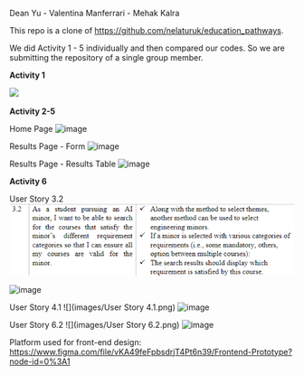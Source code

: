 Dean Yu - Valentina Manferrari - Mehak Kalra

This repo is a clone of https://github.com/nelaturuk/education_pathways.

We did Activity 1 - 5 individually and then compared our codes. So we are submitting the repository of a single group member.

**Activity 1**

![](images/Activity1.png)


**Activity 2-5**

Home Page
![image](https://user-images.githubusercontent.com/57778780/197859705-e3f66ed8-1dd3-4b75-bd7d-7d4503f3ec3a.png)

Results Page - Form
![image](https://user-images.githubusercontent.com/57778780/197859722-a0357b64-ca56-4a38-9c40-d2dc5eb31607.png)

Results Page - Results Table
![image](https://user-images.githubusercontent.com/57778780/197859739-f29eb24f-eb8f-4a7c-8e4c-783f62966330.png)

**Activity 6**

User Story 3.2
![](images/User_Story_3.2.png)

![image](https://user-images.githubusercontent.com/57778780/197859594-693db605-a847-4110-be65-aa7ac98ed016.png)

User Story 4.1
![](images/User Story 4.1.png)
![image](https://user-images.githubusercontent.com/57778780/197859623-9ce4a2f3-a777-4943-a4b3-81b41ccd773b.png)


User Story 6.2
![](images/User Story 6.2.png)
![image](https://user-images.githubusercontent.com/57778780/197859651-7f57e983-e9e7-4029-ae40-9e9a8d5f86c1.png)


Platform used for front-end design: https://www.figma.com/file/vKA49feFpbsdrjT4Pt6n39/Frontend-Prototype?node-id=0%3A1

